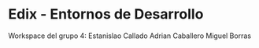 # Edix - Entornos de Desarrollo
Workspace del grupo 4: 
 Estanislao Callado
 Adrian Caballero
 Miguel Borras
